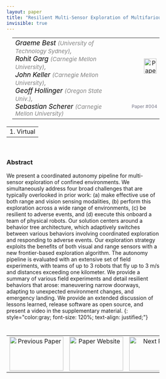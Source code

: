 ```yaml
---
layout: paper
title: "Resilient Multi-Sensor Exploration of Multifarious Environments with a Team of Aerial Robots"
invisible: true
---
```

<head>
<style>
* {
  box-sizing: border-box;
}

#myInput {
  background-position: 10px 10px;
  background-repeat: no-repeat;
  width: 100%;
  font-size: 100%;
  padding: 12px 20px 12px 40px;
  border: 1px solid #ddd;
  margin-bottom: 12px;
}

#myTable, #myTableA {
  border-collapse: collapse;
  width: 100%;
  border: 1px solid #ddd;
  font-size: 100%;
}

#myTable th, #myTable td, #myTableA th, #myTableA td {
  text-align: left;
  padding: 12px;
}

#myTable tr, #myTableA tr {
  border-bottom: 1px solid #ddd;
}

#myTable tr.header, #myTable tr:hover, #myTableA tr.header, #myTableA tr:hover {
  background-color: #f1f1f1;
}


#eventcounter1 a {
    font-size: 12px;
    color: #ffffff;
    display: block;
}

#eventcounter1 a:hover {
    text-decoration: none;
}

#eventcounter2 a {
    font-size: 12px;
    color: #ffffff;
    display: block;
}

#eventcounter2 a:hover {
    text-decoration: none;
}

</style>
</head>

<table width = "95%" style="padding-left: 15px; margin-left: auto; margin-right: 10px;">
<tr><td style = "vertical-align: top; padding-right: 25px;" rowspan="2">
<span style="color:black; font-size: 110%;"><i>
Graeme Best <span style="color:gray; font-size: 85%">(University of Technology Sydney)</span><span style="color:gray; font-size: 100%">,</span><br>
Rohit Garg <span style="color:gray; font-size: 85%">(Carnegie Mellon University)</span><span style="color:gray; font-size: 100%">,</span><br>
John Keller <span style="color:gray; font-size: 85%">(Carnegie Mellon University)</span><span style="color:gray; font-size: 100%">,</span><br>
Geoff Hollinger <span style="color:gray; font-size: 85%">(Oregon State Univ.)</span><span style="color:gray; font-size: 100%">,</span><br>
Sebastian Scherer <span style="color:gray; font-size: 85%">(Carnegie Mellon University)</span>
</i></span>
</td>

<td style="text-align: right;"><a href="http://www.roboticsproceedings.org/rss18/p004.pdf"><img src="{{ site.baseurl }}/images/paper_link.png" alt="Paper Website" width = "33"  height = "40"/></a><br></td>
</tr>
<tr>
<td style="color:#777789; text-align:right; font-size: 75%; margin-right:10px;">Paper&nbsp;#004</td>
</tr>
</table>

<table width="80%" style="margin-top: 20px; margin-left: auto; margin-right: auto;">
  <tr>
    <td style="text-align:center;">1. Virtual</td>
  </tr>
</table>
<br>


### Abstract
We present a coordinated autonomy pipeline for multi-sensor exploration of confined environments. We simultaneously address four broad challenges that are typically overlooked in prior work: (a) make effective use of both range and vision sensing modalities, (b) perform this exploration across a wide range of environments, (c) be resilient to adverse events, and (d) execute this onboard a team of physical robots. Our solution centers around a behavior tree architecture, which adaptively switches between various behaviors involving coordinated exploration and responding to adverse events. Our exploration strategy exploits the benefits of both visual and range sensors with a new frontier-based exploration algorithm. The autonomy pipeline is evaluated with an extensive set of field experiments, with teams of up to 3 robots that fly up to 3 m/s and distances exceeding one kilometer. We provide a summary of various field experiments and detail resilient behaviors that arose: maneuvering narrow doorways, adapting to unexpected environment changes, and emergency landing. We provide an extended discussion of lessons learned, release software as open source, and present a video in the supplementary material.
{: style="color:gray; font-size: 120%; text-align: justified;"}


<table width="100%" style="margin-top:40px;">
<tr>
    <td style="width: 30%; text-align: center;"><a href="{{ site.baseurl }}/program/papers/003/">
<img src="{{ site.baseurl }}/images/previous_paper_icon.png"
       alt="Previous Paper" width = "142"  height = "90"/> 
</a> </td>
<td style="text-align: center;"><a href="{{ site.baseurl }}/program/papers">
<img src="{{ site.baseurl }}/images/overview_icon.png"
       alt="Paper Website" width = "142"  height = "90"/> 
</a> </td>
    <td style="width: 30%; text-align: center;"><a href="{{ site.baseurl }}/program/papers/005/">
    <img src="{{ site.baseurl }}/images/next_paper_icon.png"
        alt="Next Paper" width = "142"  height = "90"/>
    </a></td>
</tr>
</table>

